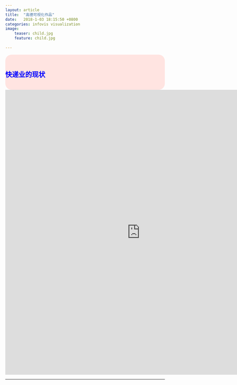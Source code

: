 ```yaml
---
layout: article
title:  "高德可视化作品"
date:   2018-1-03 18:15:50 +0800
categories: infovis visualization
image:		
    teaser: child.jpg	
    feature: child.jpg
    
---
```

<div style="background: #FFE4E1; color:blue;border-radius:20px">
    <h2>快递业的现状</h2>  
</div>
<iframe src="https://public.tableau.com/views/_18102/1_1?:embed=y&:display_count=yes/sheet4?:embed=y&:display_count=yes&publish=yes/Dashboard1?:showVizHome=no&:embed=truehttps://public.tableau.com/shared/DJPSG6CX9?:display_count=yes" width="850px" height="900px" frameborder="0"></iframe>

---
